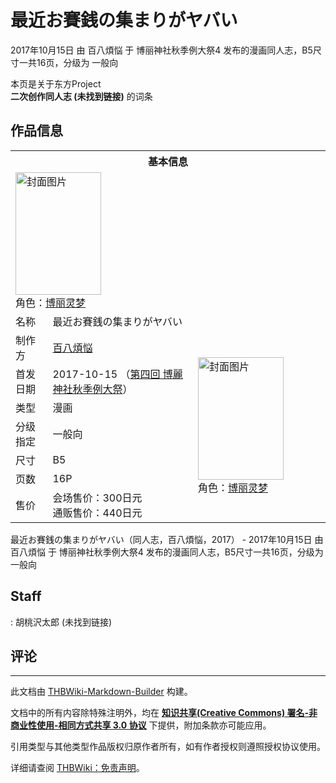 # 最近お賽銭の集まりがヤバい

<!-- source html: G:\repos\THBWiki-Markdown-Builder\THBWikiMarkdown\Temp\main\0\0b\ns0%3A%E6%9C%80%E8%BF%91%E3%81%8A%E8%B3%BD%E9%8A%AD%E3%81%AE%E9%9B%86%E3%81%BE%E3%82%8A%E3%81%8C%E3%83%A4%E3%83%90%E3%81%84.html -->

2017年10月15日 由 百八煩悩 于 博丽神社秋季例大祭4 发布的漫画同人志，B5尺寸一共16页，分级为 一般向

本页是关于东方Project  
 **二次创作同人志 (未找到链接)** 的词条
## 作品信息

<table><tbody><tr><th colspan="3">基本信息</th></tr><tr><td class="cover-artwork-mobile" colspan="2"><a href="./文件-最近お賽銭の集まりがヤバい封面.jpg.md" class="image" title="封面图片"><img alt="封面图片" src="https://upload.thwiki.cc/thumb/0/02/%E6%9C%80%E8%BF%91%E3%81%8A%E8%B3%BD%E9%8A%AD%E3%81%AE%E9%9B%86%E3%81%BE%E3%82%8A%E3%81%8C%E3%83%A4%E3%83%90%E3%81%84%E5%B0%81%E9%9D%A2.jpg/137px-%E6%9C%80%E8%BF%91%E3%81%8A%E8%B3%BD%E9%8A%AD%E3%81%AE%E9%9B%86%E3%81%BE%E3%82%8A%E3%81%8C%E3%83%A4%E3%83%90%E3%81%84%E5%B0%81%E9%9D%A2.jpg" decoding="async" loading="lazy" width="137" height="196" srcset="https://upload.thwiki.cc/thumb/0/02/%E6%9C%80%E8%BF%91%E3%81%8A%E8%B3%BD%E9%8A%AD%E3%81%AE%E9%9B%86%E3%81%BE%E3%82%8A%E3%81%8C%E3%83%A4%E3%83%90%E3%81%84%E5%B0%81%E9%9D%A2.jpg/206px-%E6%9C%80%E8%BF%91%E3%81%8A%E8%B3%BD%E9%8A%AD%E3%81%AE%E9%9B%86%E3%81%BE%E3%82%8A%E3%81%8C%E3%83%A4%E3%83%90%E3%81%84%E5%B0%81%E9%9D%A2.jpg 1.5x, https://upload.thwiki.cc/thumb/0/02/%E6%9C%80%E8%BF%91%E3%81%8A%E8%B3%BD%E9%8A%AD%E3%81%AE%E9%9B%86%E3%81%BE%E3%82%8A%E3%81%8C%E3%83%A4%E3%83%90%E3%81%84%E5%B0%81%E9%9D%A2.jpg/275px-%E6%9C%80%E8%BF%91%E3%81%8A%E8%B3%BD%E9%8A%AD%E3%81%AE%E9%9B%86%E3%81%BE%E3%82%8A%E3%81%8C%E3%83%A4%E3%83%90%E3%81%84%E5%B0%81%E9%9D%A2.jpg 2x" data-file-width="316" data-file-height="450"></a><div class="cover-char">角色：<a href="./博丽灵梦.md" title="博丽灵梦">博丽灵梦</a></div></td>
</tr><tr><td class="label">名称</td><td colspan="2"> 最近お賽銭の集まりがヤバい </td></tr><tr><td class="label">制作方</td><td><a href="./百八煩悩.md" title="百八煩悩">百八煩悩</a></td><td class="cover-artwork" rowspan="7" style="min-width:196px;"><a href="./文件-最近お賽銭の集まりがヤバい封面.jpg.md" class="image" title="封面图片"><img alt="封面图片" src="https://upload.thwiki.cc/thumb/0/02/%E6%9C%80%E8%BF%91%E3%81%8A%E8%B3%BD%E9%8A%AD%E3%81%AE%E9%9B%86%E3%81%BE%E3%82%8A%E3%81%8C%E3%83%A4%E3%83%90%E3%81%84%E5%B0%81%E9%9D%A2.jpg/137px-%E6%9C%80%E8%BF%91%E3%81%8A%E8%B3%BD%E9%8A%AD%E3%81%AE%E9%9B%86%E3%81%BE%E3%82%8A%E3%81%8C%E3%83%A4%E3%83%90%E3%81%84%E5%B0%81%E9%9D%A2.jpg" decoding="async" loading="lazy" width="137" height="196" srcset="https://upload.thwiki.cc/thumb/0/02/%E6%9C%80%E8%BF%91%E3%81%8A%E8%B3%BD%E9%8A%AD%E3%81%AE%E9%9B%86%E3%81%BE%E3%82%8A%E3%81%8C%E3%83%A4%E3%83%90%E3%81%84%E5%B0%81%E9%9D%A2.jpg/206px-%E6%9C%80%E8%BF%91%E3%81%8A%E8%B3%BD%E9%8A%AD%E3%81%AE%E9%9B%86%E3%81%BE%E3%82%8A%E3%81%8C%E3%83%A4%E3%83%90%E3%81%84%E5%B0%81%E9%9D%A2.jpg 1.5x, https://upload.thwiki.cc/thumb/0/02/%E6%9C%80%E8%BF%91%E3%81%8A%E8%B3%BD%E9%8A%AD%E3%81%AE%E9%9B%86%E3%81%BE%E3%82%8A%E3%81%8C%E3%83%A4%E3%83%90%E3%81%84%E5%B0%81%E9%9D%A2.jpg/275px-%E6%9C%80%E8%BF%91%E3%81%8A%E8%B3%BD%E9%8A%AD%E3%81%AE%E9%9B%86%E3%81%BE%E3%82%8A%E3%81%8C%E3%83%A4%E3%83%90%E3%81%84%E5%B0%81%E9%9D%A2.jpg 2x" data-file-width="316" data-file-height="450"></a><div class="cover-char">角色：<a href="./博丽灵梦.md" title="博丽灵梦">博丽灵梦</a></div></td>
</tr><tr><td class="label">首发日期</td><td>2017-10-15&#160;（<a href="/展会作品列表?e=%E5%8D%9A%E4%B8%BD%E7%A5%9E%E7%A4%BE%E7%A7%8B%E5%AD%A3%E4%BE%8B%E5%A4%A7%E7%A5%AD%234">第四回 博麗神社秋季例大祭</a>）</td></tr><tr><td class="label">类型</td><td>漫画</td></tr><tr><td class="label">分级指定</td><td>一般向</td></tr><tr><td class="label">尺寸</td><td>B5</td></tr><tr><td class="label">页数</td><td>16P</td></tr><tr><td class="label">售价</td><td>会场售价：300日元<br>通贩售价：440日元</td></tr></tbody></table>

最近お賽銭の集まりがヤバい（同人志，百八煩悩，2017） - 2017年10月15日 由 百八煩悩 于 博丽神社秋季例大祭4 发布的漫画同人志，B5尺寸一共16页，分级为 一般向
## Staff
: 胡桃沢太郎 (未找到链接)

## 评论




---

此文档由 [THBWiki-Markdown-Builder](https://github.com/Delsin-Yu/THBWiki-Markdown-Builder) 构建。

文档中的所有内容除特殊注明外，均在 [**知识共享(Creative Commons) 署名-非商业性使用-相同方式共享 3.0 协议**](https://creativecommons.org/licenses/by-sa/3.0/deed.zh-hans) 下提供，附加条款亦可能应用。

引用类型与其他类型作品版权归原作者所有，如有作者授权则遵照授权协议使用。

详细请查阅 [THBWiki：免责声明](https://thbwiki.cc/THBWiki:%E5%85%8D%E8%B4%A3%E5%A3%B0%E6%98%8E)。

